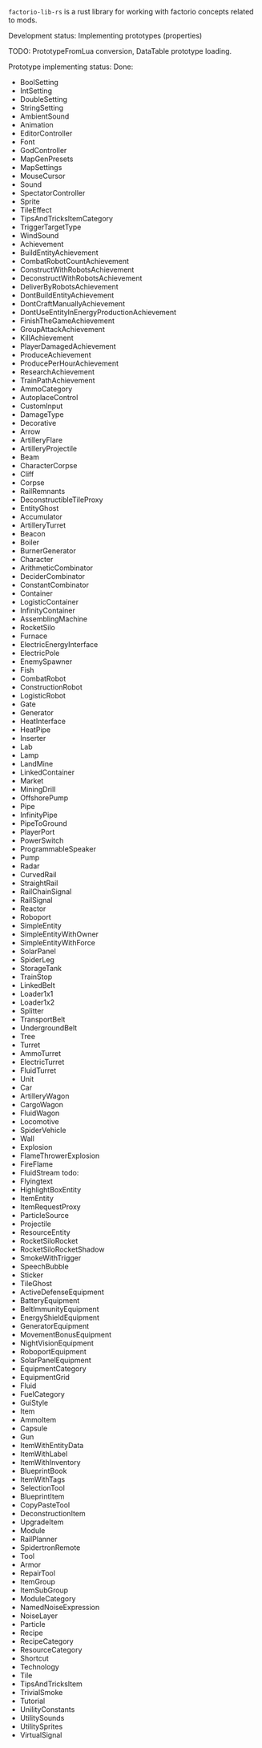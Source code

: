 `factorio-lib-rs` is a rust library for working with factorio concepts related to mods.

Development status: Implementing prototypes (properties)

TODO: PrototypeFromLua conversion, DataTable prototype loading.

Prototype implementing status:
Done:
- BoolSetting
- IntSetting
- DoubleSetting
- StringSetting
- AmbientSound
- Animation
- EditorController
- Font
- GodController
- MapGenPresets
- MapSettings
- MouseCursor
- Sound
- SpectatorController
- Sprite
- TileEffect
- TipsAndTricksItemCategory
- TriggerTargetType
- WindSound
- Achievement
- BuildEntityAchievement
- CombatRobotCountAchievement
- ConstructWithRobotsAchievement
- DeconstructWithRobotsAchievement
- DeliverByRobotsAchievement
- DontBuildEntityAchievement
- DontCraftManuallyAchievement
- DontUseEntityInEnergyProductionAchievement
- FinishTheGameAchievement
- GroupAttackAchievement
- KillAchievement
- PlayerDamagedAchievement
- ProduceAchievement
- ProducePerHourAchievement
- ResearchAchievement
- TrainPathAchievement
- AmmoCategory
- AutoplaceControl
- CustomInput
- DamageType
- Decorative
- Arrow
- ArtilleryFlare
- ArtilleryProjectile
- Beam
- CharacterCorpse
- Cliff
- Corpse
- RailRemnants
- DeconstructibleTileProxy
- EntityGhost
- Accumulator
- ArtilleryTurret
- Beacon
- Boiler
- BurnerGenerator
- Character
- ArithmeticCombinator
- DeciderCombinator
- ConstantCombinator
- Container
- LogisticContainer
- InfinityContainer
- AssemblingMachine
- RocketSilo
- Furnace
- ElectricEnergyInterface
- ElectricPole
- EnemySpawner
- Fish
- CombatRobot
- ConstructionRobot
- LogisticRobot
- Gate
- Generator
- HeatInterface
- HeatPipe
- Inserter
- Lab
- Lamp
- LandMine
- LinkedContainer
- Market
- MiningDrill
- OffshorePump
- Pipe
- InfinityPipe
- PipeToGround
- PlayerPort
- PowerSwitch
- ProgrammableSpeaker
- Pump
- Radar
- CurvedRail
- StraightRail
- RailChainSignal
- RailSignal
- Reactor
- Roboport
- SimpleEntity
- SimpleEntityWithOwner
- SimpleEntityWithForce
- SolarPanel
- SpiderLeg
- StorageTank
- TrainStop
- LinkedBelt
- Loader1x1
- Loader1x2
- Splitter
- TransportBelt
- UndergroundBelt
- Tree
- Turret
- AmmoTurret
- ElectricTurret
- FluidTurret
- Unit
- Car
- ArtilleryWagon
- CargoWagon
- FluidWagon
- Locomotive
- SpiderVehicle
- Wall
- Explosion
- FlameThrowerExplosion
- FireFlame
- FluidStream
todo:
- Flyingtext
- HighlightBoxEntity
- ItemEntity
- ItemRequestProxy
- ParticleSource
- Projectile
- ResourceEntity
- RocketSiloRocket
- RocketSiloRocketShadow
- SmokeWithTrigger
- SpeechBubble
- Sticker
- TileGhost
- ActiveDefenseEquipment
- BatteryEquipment
- BeltImmunityEquipment
- EnergyShieldEquipment
- GeneratorEquipment
- MovementBonusEquipment
- NightVisionEquipment
- RoboportEquipment
- SolarPanelEquipment
- EquipmentCategory
- EquipmentGrid
- Fluid
- FuelCategory
- GuiStyle
- Item
- AmmoItem
- Capsule
- Gun
- ItemWithEntityData
- ItemWithLabel
- ItemWithInventory
- BlueprintBook
- ItemWithTags
- SelectionTool
- BlueprintItem
- CopyPasteTool
- DeconstructionItem
- UpgradeItem
- Module
- RailPlanner
- SpidertronRemote
- Tool
- Armor
- RepairTool
- ItemGroup
- ItemSubGroup
- ModuleCategory
- NamedNoiseExpression
- NoiseLayer
- Particle
- Recipe
- RecipeCategory
- ResourceCategory
- Shortcut
- Technology
- Tile
- TipsAndTricksItem
- TrivialSmoke
- Tutorial
- UnilityConstants
- UtilitySounds
- UtilitySprites
- VirtualSignal
